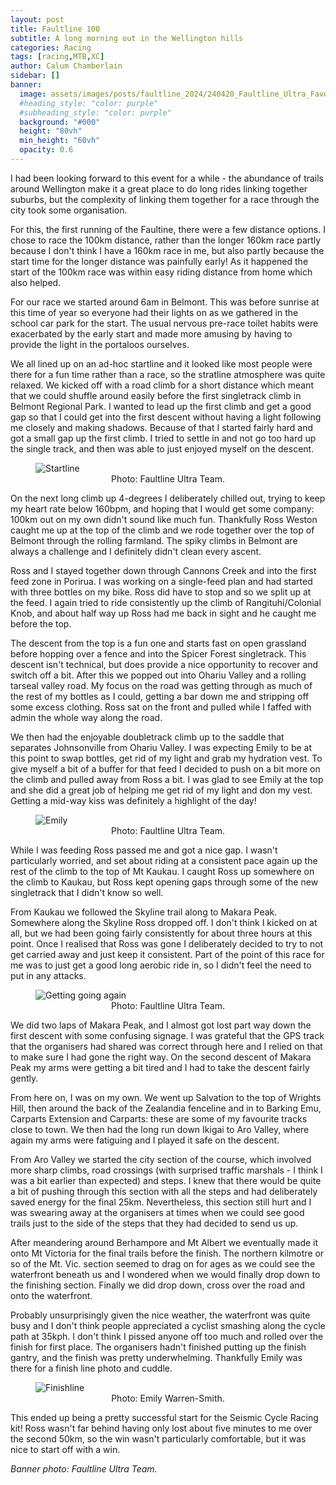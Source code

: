 ```yaml
---
layout: post
title: Faultline 100
subtitle: A long morning out in the Wellington hills
categories: Racing
tags: [racing,MTB,XC]
author: Calum Chamberlain
sidebar: []
banner:
  image: assets/images/posts/faultline_2024/240420_Faultline_Ultra_Favorites-2.jpg
  #heading_style: "color: purple"
  #subheading_style: "color: purple"
  background: "#000"
  height: "80vh"
  min_height: "60vh"
  opacity: 0.6
---
```



I had been looking forward to this event for a while - the abundance of trails around
Wellington make it a great place to do long rides linking together suburbs, but the
complexity of linking them together for a race through the city took some organisation.

For this, the first running of the Faultine, there were a few distance options.
I chose to race the 100km distance, rather than the longer 160km race partly because
I don't think I have a 160km race in me, but also partly because the start time for
the longer distance was painfully early! As it happened the start of the 100km race was
within easy riding distance from home which also helped.

For our race we started around 6am in Belmont. This was before sunrise at this time
of year so everyone had their lights on as we gathered in the school car park for the start.
The usual nervous pre-race toilet habits were exacerbated by the early start
and made more amusing by having to provide the light in the portaloos ourselves.

We all lined up on an ad-hoc startline and it looked like most people were there for a fun time
rather than a race, so the stratline atmosphere was quite relaxed. We kicked off with a road 
climb for a short distance which meant that we could shuffle around easily before the first 
singletrack climb in Belmont Regional Park. I wanted to lead up the first climb and get a good gap
so that I could get into the first descent without having a light following me closely and making shadows.
Because of that I started fairly hard and got a small gap up the first climb. I tried to settle
in and not go too hard up the single track, and then was able to just enjoyed myself on the descent.

<figure>
  <img src="{{site.url}}/assets/images/posts/faultline_2024/startline.png" alt="Startline"/>
  <center><figcaption>Photo: Faultline Ultra Team.</figcaption></center>
</figure>

On the next long climb up 4-degrees I deliberately chilled out, trying to keep my heart rate below 
160bpm, and hoping that I would get some company: 100km out on my own didn't sound like much
fun. Thankfully Ross Weston caught me up at the top of the climb and we rode together over the top
of Belmont through the rolling farmland. The spiky climbs in Belmont are always a challenge and
I definitely didn't clean every ascent.

Ross and I stayed together down through Cannons Creek and into the first feed zone in Porirua.
I was working on a single-feed plan and had started with three bottles on my bike. Ross did have to
stop and so we split up at the feed. I again tried to ride consistently up the climb of 
Rangituhi/Colonial Knob, and about half way up Ross had me back in sight and he caught me before
the top.

The descent from the top is a fun one and starts fast on open grassland before hopping over a fence
and into the Spicer Forest singletrack. This descent isn't technical, but does provide a nice 
opportunity to recover and switch off a bit. After this we popped out into Ohariu Valley and a
rolling tarseal valley road. My focus on the road was getting through as much of the rest of my
bottles as I could, getting a bar down me and stripping off some excess clothing. Ross sat on
the front and pulled while I faffed with admin the whole way along the road.

We then had the enjoyable doubletrack climb up to the saddle that separates Johnsonville from 
Ohariu Valley. I was expecting Emily to be at this point to swap bottles, get rid of my light
and grab my hydration vest. To give myself a bit of a buffer for that feed I decided to push on 
a bit more on the climb and pulled away from Ross a bit. I was glad to see Emily at the top and
she did a great job of helping me get rid of my light and don my vest. Getting a mid-way kiss
was definitely a highlight of the day!

<figure>
    <img src="{{site.url}}/assets/images/posts/faultline_2024/kiss.png" alt="Emily"/>
    <center><figcaption>Photo: Faultline Ultra Team.</figcaption></center>
</figure>

While I was feeding Ross passed me and got a nice gap. I wasn't particularly worried, and set
about riding at a consistent pace again up the rest of the climb to the top of Mt Kaukau. I caught
Ross up somewhere on the climb to Kaukau, but Ross kept opening gaps through some of the new
singletrack that I didn't know so well.

From Kaukau we followed the Skyline trail along to Makara Peak. Somewhere along the Skyline Ross
dropped off. I don't think I kicked on at all, but we had been going fairly consistently for about
three hours at this point. Once I realised that Ross was gone I deliberately decided to try to
not get carried away and just keep it consistent. Part of the point of this race for me was to
just get a good long aerobic ride in, so I didn't feel the need to put in any attacks.

<figure>                                                                                    
    <img src="{{site.url}}/assets/images/posts/faultline_2024/depart.png" alt="Getting going again"/>
    <center><figcaption>Photo: Faultline Ultra Team.</figcaption></center>                  
</figure> 

We did two laps of Makara Peak, and I almost got lost part way down the first descent with some 
confusing signage. I was grateful that the GPS track that the organisers had shared was correct
through here and I relied on that to make sure I had gone the right way. On the second descent
of Makara Peak my arms were getting a bit tired and I had to take the descent fairly gently.

From here on, I was on my own. We went up Salvation to the top of Wrights Hill, then around the back
of the Zealandia fenceline and in to Barking Emu, Carparts Extension and Carparts: these are some of my
favourite tracks close to town. We then had the long run down Ikigai to Aro Valley, where again my arms were 
fatiguing and I played it safe on the descent. 

From Aro Valley we started the city section of the course, which involved more sharp climbs,
road crossings (with surprised traffic marshals - I think I was a bit earlier than expected)
and steps. I knew that there would be quite a bit of pushing through this section with all the
steps and had deliberately saved energy for the final 25km. Nevertheless, this section still
hurt and I was swearing away at the organisers at times when we could see good trails just to
the side of the steps that they had decided to send us up.

After meandering around Berhampore and Mt Albert we eventually made it onto Mt Victoria for
the final trails before the finish. The northern kilmotre or so of the Mt. Vic. section 
seemed to drag on for ages as we could see the waterfront beneath us and I wondered when we 
would finally drop down to the finishing section. Finally we did drop down, cross over the road 
and onto the waterfront. 

Probably unsurprisingly given the nice weather, the waterfront was
quite busy and I don't think people appreciated a cyclist smashing along the cycle path at 35kph.
I don't think I pissed anyone off too much and rolled over the finish for first place. The
organisers hadn't finished putting up the finish gantry, and the finish was pretty underwhelming.
Thankfully Emily was there for a finish line photo and cuddle.

<figure>                                                                                    
    <img src="https://dgtzuqphqg23d.cloudfront.net/ReID8WxuAZ4bVgog_ZjnrnvlWmpgY5UIVMQW3926ccU-1536x2048.jpg" alt="Finishline"/>
    <center><figcaption>Photo: Emily Warren-Smith.</figcaption></center>                  
</figure>

This ended up being a pretty successful start for the Seismic Cycle Racing kit! Ross wasn't far behind
having only lost about five minutes to me over the second 50km, so the win wasn't particularly 
comfortable, but it was nice to start off with a win.


<div class="strava-embed-placeholder" data-embed-type="activity" data-embed-id="11220064283" data-style="standard"></div><script src="https://strava-embeds.com/embed.js"></script>

*Banner photo: Faultline Ultra Team.*
